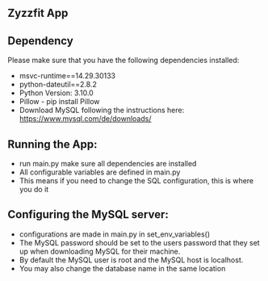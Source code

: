 ## Zyzzfit App


## Dependency
<p>Please make sure that you have the following dependencies installed:</p>

+ msvc-runtime==14.29.30133
+ python-dateutil==2.8.2
+ Python Version: 3.10.0
+ Pillow - pip install Pillow
+ Download MySQL following the instructions here: https://www.mysql.com/de/downloads/



## Running the App:
+ run main.py make sure all dependencies are installed
+ All configurable variables are defined in main.py
+ This means if you need to change the SQL configuration, this is where you do it



## Configuring the MySQL server:
+ configurations are made in main.py in set_env_variables()
+ The MySQL password should be set to the users password that they set up when downloading MySQL for their machine.
+ By default the MySQL user is root and the MySQL host is localhost.
+ You may also change the database name in the same location